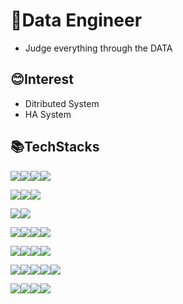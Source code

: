 # 🔧Data Engineer
- Judge everything through the DATA

## 😊Interest
- Ditributed System
- HA System

  
## 📚TechStacks
<img src="https://img.shields.io/badge/Java-ED8B00?style=for-the-badge&logo=openjdk&logoColor=white"><img src="https://img.shields.io/badge/Python-3776AB?style=for-the-badge&logo=Python&logoColor=white"><img src="https://img.shields.io/badge/Go-00ADD8?style=for-the-badge&logo=Go&logoColor=black"><img src="https://img.shields.io/badge/JS-F7DF1E?style=for-the-badge&logo=JavaScript&logoColor=black">

<img src="https://img.shields.io/badge/ElasticSerach-005571?style=for-the-badge&logo=ElasticSearch&logoColor=#005571"><img src="https://img.shields.io/badge/Kibana-005571?style=for-the-badge&logo=Kibana&logoColor=violet"><img src="https://img.shields.io/badge/Fluentd-0E83C8?style=for-the-badge&logo=Fluentd&logoColor=black">


<img src="https://img.shields.io/badge/Prometheus-E6522C?style=for-the-badge&logo=Prometheus&logoColor=black"><img src="https://img.shields.io/badge/Grafana-F46800?style=for-the-badge&logo=Grafana&logoColor=black">

<img src="https://img.shields.io/badge/Redis-DC382D?style=for-the-badge&logo=Redis&logoColor=black"><img src="https://img.shields.io/badge/MongoDB-47A248?style=for-the-badge&logo=MongoDB&logoColor=black"><img src="https://img.shields.io/badge/MySQL-4479A1?style=for-the-badge&logo=MySQL&logoColor=black"><img src="https://img.shields.io/badge/Oracle-F80000?style=for-the-badge&logo=Oracle&logoColor=black">

  <img src="https://img.shields.io/badge/Kafka-231F20?style=for-the-badge&logo=Apache Kafka&logoColor=white"><img src="https://img.shields.io/badge/Spark-E25A1C?style=for-the-badge&logo=Apache Spark&logoColor=black"><img src="https://img.shields.io/badge/Hadoop-66CCFF?style=for-the-badge&logo=ApacheHadoop&logoColor=black"><img src="https://img.shields.io/badge/Airflow-017CEE?style=for-the-badge&logo=Apache Airflow&logoColor=black">



  <img src="https://img.shields.io/badge/Linux-FCC624?style=for-the-badge&logo=Linux&logoColor=black"><img src="https://img.shields.io/badge/Ubuntu-E95420?style=for-the-badge&logo=Ubuntu&logoColor=black"><img src="https://img.shields.io/badge/Django-092E20?style=for-the-badge&logo=Django&logoColor=black"><img src="https://img.shields.io/badge/NGINX-009639?style=for-the-badge&logo=NGINX&logoColor=black"><img src="https://img.shields.io/badge/Gunicorn-499848?style=for-the-badge&logo=Gunicorn&logoColor=black">

<img src="https://img.shields.io/badge/Swagger-85EA2D?style=for-the-badge&logo=Swagger&logoColor=black"><img src="https://img.shields.io/badge/Docker-2496ED?style=for-the-badge&logo=Docker&logoColor=black"><img src="https://img.shields.io/badge/AWS EC2-FF9900?style=for-the-badge&logo=Amazon EC2&logoColor=black"><img src="https://img.shields.io/badge/Amazon API Gateway-FF4F8B?style=for-the-badge&logo=Amazon API Gateway&logoColor=black">


